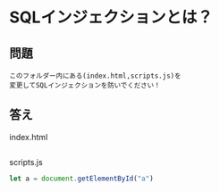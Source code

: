 # SQLインジェクションとは？
## 問題
```
このフォルダー内にある(index.html,scripts.js)を
変更してSQLインジェクションを防いでください！
```

## 答え
index.html
```html

```
scripts.js
```javascript
let a = document.getElementById("a")
```
